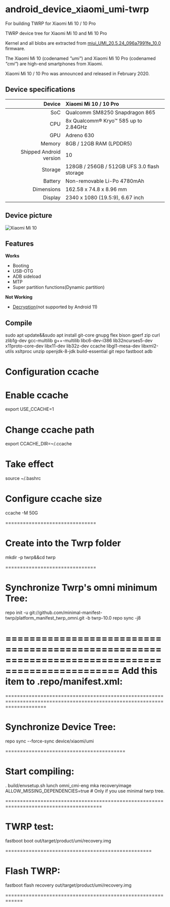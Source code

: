 # android_device_xiaomi_umi-twrp
For building TWRP for Xiaomi Mi 10 / 10 Pro

TWRP device tree for Xiaomi Mi 10 and Mi 10 Pro

Kernel and all blobs are extracted from [miui_UMI_20.5.24_096a7991fe_10.0](https://bigota.d.miui.com/20.5.24/miui_UMI_20.5.24_096a7991fe_10.0.zip) firmware.

The Xiaomi Mi 10 (codenamed _"umi"_) and Xiaomi Mi 10 Pro (codenamed _"cmi"_) are high-end smartphones from Xiaomi.

Xiaomi Mi 10 / 10 Pro was announced and released in February 2020.

## Device specifications

| Device       | Xiaomi Mi 10 / 10 Pro                       |
| -----------: | :------------------------------------------ |
| SoC          | Qualcomm SM8250 Snapdragon 865              |
| CPU          | 8x Qualcomm® Kryo™ 585 up to 2.84GHz        |
| GPU          | Adreno 630                                  |
| Memory       | 8GB / 12GB RAM (LPDDR5)                     |
| Shipped Android version | 10                               |
| Storage      | 128GB / 256GB / 512GB UFS 3.0 flash storage |
| Battery      | Non-removable Li-Po 4780mAh                 |
| Dimensions   | 162.58 x 74.8 x 8.96 mm                     |
| Display      | 2340 x 1080 (19.5:9), 6.67 inch             |

## Device picture

![Xiaomi Mi 10](https://cdn.cnbj0.fds.api.mi-img.com/b2c-shopapi-pms/pms_1581494372.61732687.jpg)

## Features

**Works**

- Booting
- USB-OTG
- ADB sideload
- MTP
- Super partition functions(Dynamic partition)

**Not Working**
- [Decryption](https://github.com/simonsmh/android_bootable_recovery/commits/android-10.0)(not supported by Android 11)

## Compile
sudo apt update&&sudo apt install git-core gnupg flex bison gperf zip curl zlib1g-dev gcc-multilib g++-multilib libc6-dev-i386 lib32ncurses5-dev x11proto-core-dev libx11-dev lib32z-dev ccache 
libgl1-mesa-dev libxml2-utils xsltproc unzip openjdk-8-jdk build-essential git repo fastboot adb

Configuration ccache
===============================

# Enable ccache
export USE_CCACHE=1
# Change ccache path
export CCACHE_DIR=~/.ccache
# Take effect
source ~/.bashrc
# Configure ccache size
ccache -M 50G

===============================

Create into the Twrp folder
===============================

mkdir -p twrp&&cd twrp

===============================

Synchronize Twrp's omni minimum Tree:
=================================================================================================

repo init -u git://github.com/minimal-manifest-twrp/platform_manifest_twrp_omni.git -b twrp-10.0
repo sync -j8

=================================================================================================
Add this item to .repo/manifest.xml:
==========================================================================================================================

<project path="device/xiaomi/umi" name="Troj80/android_device_xiaomi_umi-twrp" remote="github" revision="android-11.0" />

==========================================================================================================================

Synchronize Device Tree:
=========================================

repo sync --force-sync device/xiaomi/umi

=========================================

Start compiling:
=======================================================================================

. build/envsetup.sh
lunch omni_cmi-eng
mka recoveryimage ALLOW_MISSING_DEPENDENCIES=true # Only if you use minimal twrp tree.

=======================================================================================

TWRP test:
==================================================

fastboot boot out/target/product/umi/recovery.img

==================================================

Flash TWRP:
============================================================

fastboot flash recovery out/target/product/umi/recovery.img

============================================================
